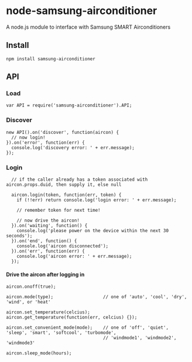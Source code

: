 node-samsung-airconditioner
===========================

A node.js module to interface with Samsung SMART Airconditioners

Install
-------

    npm install samsung-airconditioner

API
---

### Load

    var API = require('samsung-airconditioner').API;


### Discover

    new API().on('discover', function(aircon) {
      // now login!
    }).on('error', function(err) {
      console.log('discovery error: ' + err.message);
    });

### Login

      // if the caller already has a token associated with aircon.props.duid, then supply it, else null

      aircon.login(token, function(err, token) {
        if (!!err) return console.log('login error: ' + err.message);

        // remember token for next time!

        // now drive the aircon!
      }).on('waiting', function() {
        console.log('please power on the device within the next 30 seconds');
      }).on('end', function() {
        console.log('aircon disconnected');
      }).on('err', function(err) {
        console.log('aircon error: ' + err.message);
      });

#### Drive the aircon after logging in

    aircon.onoff(true);

    aircon.mode(type);                   // one of 'auto', 'cool', 'dry', 'wind', or 'heat'

    aircon.set_temperature(celcius);
    aircon.get_temperature(function(err, celcius) {});

    aircon.set_convenient_mode(mode);    // one of 'off', 'quiet', 'sleep', 'smart', 'softcool', 'turbomode',
                                         // 'windmode1', 'windmode2', 'windmode3'

    aircon.sleep_mode(hours);
